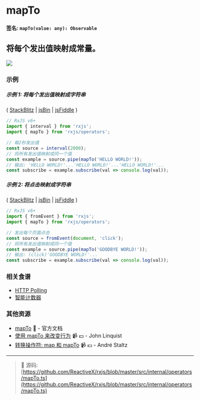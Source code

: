 # mapTo

#### 签名: `mapTo(value: any): Observable`

## 将每个发出值映射成常量。

<div class="ua-ad"><a href="https://ultimateangular.com/?ref=76683_kee7y7vk"><img src="https://ultimateangular.com/assets/img/banners/ua-leader.svg"></a></div>

### 示例

##### 示例 1: 将每个发出值映射成字符串

(
[StackBlitz](https://stackblitz.com/edit/typescript-fipd7a?file=index.ts&devtoolsheight=100)
| [jsBin](http://jsbin.com/qujolenili/1/edit?js,console) |
[jsFiddle](https://jsfiddle.net/btroncone/4ojq56ng/) )

```js
// RxJS v6+
import { interval } from 'rxjs';
import { mapTo } from 'rxjs/operators';

// 每2秒发出值
const source = interval(2000);
// 将所有发出值映射成同一个值
const example = source.pipe(mapTo('HELLO WORLD!'));
// 输出: 'HELLO WORLD!'...'HELLO WORLD!'...'HELLO WORLD!'...
const subscribe = example.subscribe(val => console.log(val));
```

##### 示例 2: 将点击映射成字符串

(
[StackBlitz](https://stackblitz.com/edit/typescript-btghci?file=index.ts&devtoolsheight=100)
| [jsBin](http://jsbin.com/xaheciwara/1/edit?js,console,output) |
[jsFiddle](https://jsfiddle.net/btroncone/52fqL4nn/) )

```js
// RxJS v6+
import { fromEvent } from 'rxjs';
import { mapTo } from 'rxjs/operators';

// 发出每个页面点击
const source = fromEvent(document, 'click');
// 将所有发出值映射成同一个值
const example = source.pipe(mapTo('GOODBYE WORLD!'));
// 输出: (click)'GOODBYE WORLD!'...
const subscribe = example.subscribe(val => console.log(val));
```

### 相关食谱

* [HTTP Polling](../../recipes/http-polling.md)
* [智能计数器](../../recipes/smartcounter.md)

### 其他资源

* [mapTo](https://cn.rx.js.org/class/es6/Observable.js~Observable.html#instance-method-mapTo) :newspaper: - 官方文档
* [使用 mapTo 来改变行为](https://egghead.io/lessons/rxjs-changing-behavior-with-mapto?course=step-by-step-async-javascript-with-rxjs) :video_camera: :dollar: - John Linquist
* [转换操作符: map 和 mapTo](https://egghead.io/lessons/rxjs-transformation-operator-map-and-mapto?course=rxjs-beyond-the-basics-operators-in-depth) :video_camera: :dollar: - André Staltz

---
> :file_folder: 源码:  [https://github.com/ReactiveX/rxjs/blob/master/src/internal/operators/mapTo.ts](https://github.com/ReactiveX/rxjs/blob/master/src/internal/operators/mapTo.ts)
